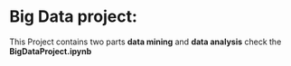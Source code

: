 # Big Data project:
This Project contains two parts **data mining** and **data analysis** check the **BigDataProject.ipynb** 
